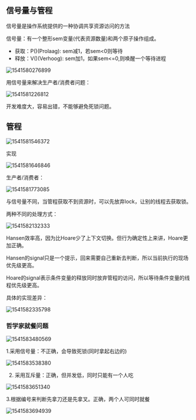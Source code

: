 ## 信号量与管程

信号量是操作系统提供的一种协调共享资源访问的方法

信号量：有一个整形sem变量(代表资源数量)和两个原子操作组成。

- 获取：P()(Prolaag): sem减1，若sem<0则等待
- 释放：V()(Verhoog): sem加1，如果sem<=0,则唤醒一个等待进程

![1541580276899](assets/1541580276899.png)



用信号量来解决生产者/消费者问题：

![1541581226812](assets/1541581226812.png)

开发难度大，容易出错，不能够避免死锁问题。



## 管程

![1541581546372](assets/1541581546372.png)

实现

![1541581646846](assets/1541581646846.png)

生产者/消费者：

![1541581773085](assets/1541581773085.png)

与信号量不同，当管程获取不到资源时，可以先放弃lock，让别的线程去获取锁。

两种不同的处理方式：

![1541582132333](assets/1541582132333.png)

Hansen效率高，因为比Hoare少了上下文切换。但行为确定性上来讲，Hoare更加正确。

Hansen的signal只是一个提示，回来需要自己重新去判断，所以当前执行的现场优先级更高。

Hoare的signal表示条件变量的释放同时放弃管程的访问，所以等待条件变量的线程优先级更高。

具体的实现差异：

![1541582335798](assets/1541582335798.png)



### 哲学家就餐问题

![1541583480569](assets/1541583480569.png)

1.采用信号量：不正确，会导致死锁(同时拿起右边的)

![1541583538380](assets/1541583538380.png)

2. 采用互斥量：正确，但并发低，同时只能有一个人吃

![1541583651340](assets/1541583651340.png)

3.根据编号来判断先拿刀还是先拿叉。正确，两个人可同时就餐

![1541583694939](assets/1541583694939.png)